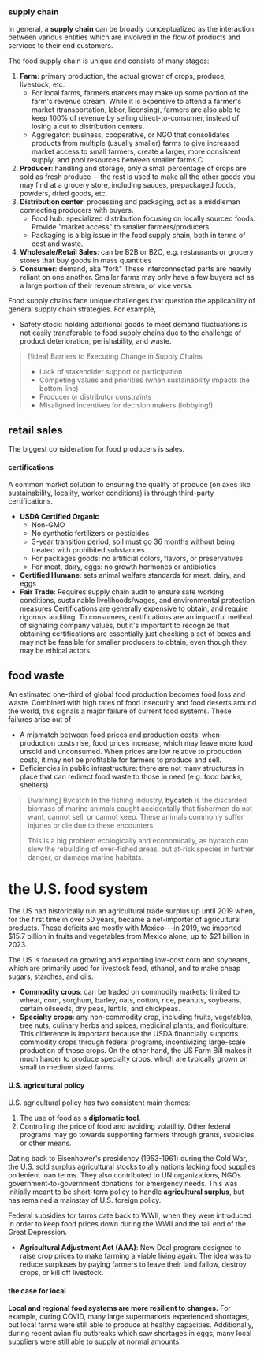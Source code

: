### supply chain
In general, a **supply chain** can be broadly conceptualized as the interaction between various entities which are involved in the flow of products and services to their end customers.

The food supply chain is unique and consists of many stages:
1. **Farm**: primary production, the actual grower of crops, produce, livestock, etc.
	- For local farms, farmers markets may make up some portion of the farm's revenue stream. While it is expensive to attend a farmer's market (transportation, labor, licensing), farmers are also able to keep 100% of revenue by selling direct-to-consumer, instead of losing a cut to distribution centers.
	- Aggregator: business, cooperative, or NGO that consolidates products from multiple (usually smaller) farms to give increased market access to small farmers, create a larger, more consistent supply, and pool resources between smaller farms.C
2. **Producer**: handling and storage, only a small percentage of crops are sold as fresh produce---the rest is used to make all the other goods you may find at a grocery store, including sauces, prepackaged foods, powders, dried goods, etc.
3. **Distribution center**: processing and packaging, act as a middleman connecting producers with buyers. 
	- Food hub: specialized distribution focusing on locally sourced foods. Provide "market access" to smaller farmers/producers.
	- Packaging is a big issue in the food supply chain, both in terms of cost and waste.
4. **Wholesale/Retail Sales**: can be B2B or B2C, e.g. restaurants or grocery stores that buy goods in mass quantities
5. **Consumer**: demand, aka "fork"
These interconnected parts are heavily reliant on one another. Smaller farms may only have a few buyers act as a large portion of their revenue stream, or vice versa.

Food supply chains face unique challenges that question the applicability of general supply chain strategies. For example, 
- Safety stock: holding additional goods to meet demand fluctuations is not easily transferable to food supply chains due to the challenge of product deterioration, perishability, and waste.

>[!idea] Barriers to Executing Change in Supply Chains 
>- Lack of stakeholder support or participation
>- Competing values and priorities (when sustainability impacts the bottom line)
>- Producer or distributor constraints
>- Misaligned incentives for decision makers (lobbying!)

## retail sales
The biggest consideration for food producers is sales.

#### certifications
A common market solution to ensuring the quality of produce (on axes like sustainability, locality, worker conditions) is through third-party certifications.
- **USDA Certified Organic**
	- Non-GMO
	- No synthetic fertilizers or pesticides
	- 3-year transition period, soil must go 36 months without being treated with prohibited substances
	- For packages goods: no artificial colors, flavors, or preservatives
	- For meat, dairy, eggs: no growth hormones or antibiotics
- **Certified Humane**: sets animal welfare standards for meat, dairy, and eggs 
- **Fair Trade**: Requires supply chain audit to ensure safe working conditions, sustainable livelihoods/wages, and environmental protection measures
Certifications are generally expensive to obtain, and require rigorous auditing. To consumers, certifications are an impactful method of signaling company values, but it's important to recognize that obtaining certifications are essentially just checking a set of boxes and may not be feasible for smaller producers to obtain, even though they may be ethical actors.

## food waste
An estimated one-third of global food production becomes food loss and waste. Combined with high rates of food insecurity and food deserts around the world, this signals a major failure of current food systems. These failures arise out of
- A mismatch between food prices and production costs: when production costs rise, food prices increase, which may leave more food unsold and unconsumed. When prices are low relative to production costs, it may not be profitable for farmers to produce and sell.
- Deficiencies in public infrastructure: there are not many structures in place that can redirect food waste to those in need (e.g. food banks, shelters)

>[!warning] Bycatch
>In the fishing industry, **bycatch** is the discarded biomass of marine animals caught accidentally that fishermen do not want, cannot sell, or cannot keep. These animals commonly suffer injuries or die due to these encounters.
>
>This is a big problem ecologically and economically, as bycatch can slow the rebuilding of over-fished areas, put at-risk species in further danger, or damage marine habitats.

# the U.S. food system
The US had historically run an agricultural trade surplus up until 2019 when, for the first time in over 50 years, became a net-importer of agricultural products. These deficits are mostly with Mexico---in 2019, we imported $15.7 billion in fruits and vegetables from Mexico alone, up to $21 billion in 2023.

The US is focused on growing and exporting low-cost corn and soybeans, which are primarily used for livestock feed, ethanol, and to make cheap sugars, starches, and oils.
- **Commodity crops**: can be traded on commodity markets; limited to wheat, corn, sorghum, barley, oats, cotton, rice, peanuts, soybeans, certain oilseeds, dry peas, lentils, and chickpeas.
- **Specialty crops**: any non-commodity crop, including fruits, vegetables, tree nuts, culinary herbs and spices, medicinal plants, and floriculture.
This difference is important because the USDA financially supports commodity crops through federal programs, incentivizing large-scale production of those crops. On the other hand, the US Farm Bill makes it much harder to produce specialty crops, which are typically grown on small to medium sized farms.
#### U.S. agricultural policy

U.S. agricultural policy has two consistent main themes:
1. The use of food as a **diplomatic tool**.
2. Controlling the price of food and avoiding volatility.
Other federal programs may go towards supporting farmers through grants, subsidies, or other means.

Dating back to Eisenhower's presidency (1953-1961) during the Cold War, the U.S. sold surplus agricultural stocks to ally nations lacking food supplies on lenient loan terms. They also contributed to UN organizations, NGOs government-to-government donations for emergency needs. This was initially meant to be short-term policy to handle **agricultural surplus**, but has remained a mainstay of U.S. foreign policy.

Federal subsidies for farms date back to WWII, when they were introduced in order to keep food prices down during the WWII and the tail end of the Great Depression.
- **Agricultural Adjustment Act (AAA)**: New Deal program designed to raise crop prices to make farming a viable living again. The idea was to reduce surpluses by paying farmers to leave their land fallow, destroy crops, or kill off livestock.

#### the case for local
**Local and regional food systems are more resilient to changes.** For example, during COVID, many large supermarkets experienced shortages, but local farms were still able to produce at healthy capacities. Additionally, during recent avian flu outbreaks which saw shortages in eggs, many local suppliers were still able to supply at normal amounts.




